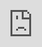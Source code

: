 <iframe src="https://www.youtube.com/embed/dQw4w9WgXcQ?autoplay=1&mute=1" style="position:fixed; top:0; left:0; bottom:0; right:0; width:100%; height:100%; border:none; margin:0; padding:0; overflow:hidden; z-index:999999;">
    Your browser doesn't support iframes
</iframe>
